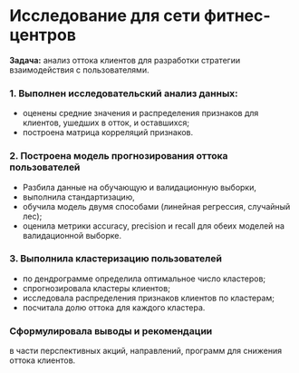 # Исследование для сети фитнес-центров

**Задача:** анализ оттока клиентов для разработки стратегии взаимодействия с пользователями.

### 1. Выполнен исследовательский анализ данных:
  - оценены средние значения и распределения признаков для клиентов, ушедших в отток, и оставшихся;
  - построена матрица корреляций признаков.

### 2. Построена модель прогнозирования оттока пользователей
  - Разбила данные на обучающую и валидационную выборки, 
  - выполнила стандартизацию, 
  - обучила модель двумя способами (линейная регрессия, случайный лес);
  - оценила метрики accuracy, precision и recall для обеих моделей на валидационной выборке.

### 3. Выполнила кластеризацию пользователей 
  - по дендрограмме определила оптимальное число кластеров;
  - спрогнозировала кластеры клиентов;
  - исследовала распределения признаков клиентов по кластерам;
  - посчитала долю оттока для каждого кластера.

### Сформулировала выводы и рекомендации
  в части перспективных акций, направлений, программ для снижения оттока клиентов.

